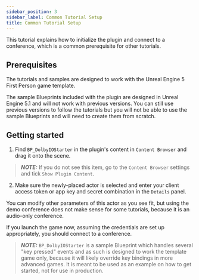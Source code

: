 ```yaml
---
sidebar_position: 3
sidebar_label: Common Tutorial Setup
title: Common Tutorial Setup
---
```


This tutorial explains how to initialize the plugin and connect to a conference, which is a common prerequisite for other tutorials.

## Prerequisites

The tutorials and samples are designed to work with the Unreal Engine 5 First Person game template.

The sample Blueprints included with the plugin are designed in Unreal Engine 5.1 and will not work with previous versions. You can still use previous versions to follow the tutorials but you will not be able to use the sample Blueprints and will need to create them from scratch.

## Getting started

1. Find `BP_DolbyIOStarter` in the plugin's content in `Content Browser` and drag it onto the scene.

> **_NOTE:_** If you do not see this item, go to the `Content Browser` settings and tick `Show Plugin Content`.

2. Make sure the newly-placed actor is selected and enter your client access token or app key and secret combination in the `Details` panel.

You can modify other parameters of this actor as you see fit, but using the demo conference does not make sense for some tutorials, because it is an audio-only conference.

If you launch the game now, assuming the credentials are set up appropriately, you should connect to a conference.

> **_NOTE:_** `BP_DolbyIOStarter` is a sample Blueprint which handles several "key pressed" events and as such is designed to work the template game only, because it will likely override key bindings in more advanced games. It is meant to be used as an example on how to get started, not for use in production.
